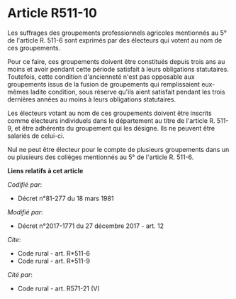 # Article R511-10

Les suffrages des groupements professionnels agricoles mentionnés au 5° de l'article R. 511-6 sont exprimés par des électeurs
qui votent au nom de ces groupements. 

Pour ce faire, ces groupements doivent être constitués depuis trois ans au moins et avoir pendant cette période satisfait à
leurs obligations statutaires. Toutefois, cette condition d'ancienneté n'est pas opposable aux groupements issus de la fusion
de groupements qui remplissaient eux-mêmes ladite condition, sous réserve qu'ils aient satisfait pendant les trois dernières
années au moins à leurs obligations statutaires. 

Les électeurs votant au nom de ces groupements doivent être inscrits comme électeurs individuels dans le département au titre
de l'article R. 511-9, et être adhérents du groupement qui les désigne. Ils ne peuvent être salariés de celui-ci. 

Nul ne peut être électeur pour le compte de plusieurs groupements dans un ou plusieurs des collèges mentionnés au 5° de
l'article R. 511-6.

**Liens relatifs à cet article**

_Codifié par_:

  - Décret n°81-277 du 18 mars 1981

_Modifié par_:

  - Décret n°2017-1771 du 27 décembre 2017 - art. 12

_Cite_:

  - Code rural - art. R*511-6
  - Code rural - art. R*511-9

_Cité par_:

  - Code rural - art. R571-21 (V)
